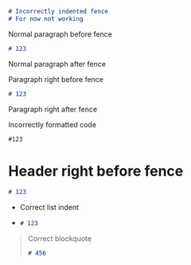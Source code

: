 ```markdown
# Incorrectly indented fence
# For now not working
 ```

Normal paragraph before fence

```markdown
# 123
```

Normal paragraph after fence

Paragraph right before fence

```markdown
# 123
```

Paragraph right after fence

Incorrectly formatted code

```markdown
#123
```

# Header right before fence

```markdown
# 123
```

* Correct list indent
* ```markdown
  # 123  
  ```

> Correct blockquote
> ```markdown
> # 456
> ```



